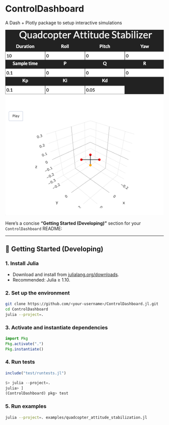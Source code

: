 # ControlDashboard

A Dash + Plotly package to setup interactive simulations

![quadcopter design tool](./examples/stabilization_demo.png)

Here’s a concise **“Getting Started (Developing)”** section for your `ControlDashboard` README:

---

## 🧭 Getting Started (Developing)

### 1. **Install Julia**

* Download and install from [julialang.org/downloads](https://julialang.org/downloads/).
* Recommended: Julia ≥ 1.10.

### 2. **Set up the environment**

```bash
git clone https://github.com/<your-username>/ControlDashboard.jl.git
cd ControlDashboard
julia --project=.
```

### 3. **Activate and instantiate dependencies**

```julia
import Pkg
Pkg.activate(".")
Pkg.instantiate()
```

### 4. **Run tests**

```julia
include("test/runtests.jl")
```

```julia
$> julia --project=.
julia> ]
(ControlDashboard) pkg> test
```

### 5. **Run examples**

```bash
julia --project=. examples/quadcopter_attitude_stabilization.jl
```
